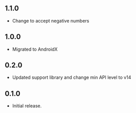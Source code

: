 ## 1.1.0
- Change to accept negative numbers

## 1.0.0
- Migrated to AndroidX

## 0.2.0
- Updated support library and change min API level to v14

## 0.1.0
- Initial release.
